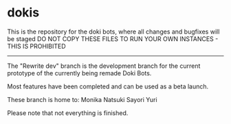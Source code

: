 # dokis
This is the repository for the doki bots, where all changes and bugfixes will be staged
DO NOT COPY THESE FILES TO RUN YOUR OWN INSTANCES - THIS IS PROHIBITED


----------------------------------------------------------------------------------------------

The "Rewrite dev" branch is the development branch for the current prototype of the currently being remade Doki Bots.

Most features have been completed and can be used as a beta launch.

These branch is home to:
Monika
Natsuki
Sayori
Yuri


Please note that not everything is finished.



